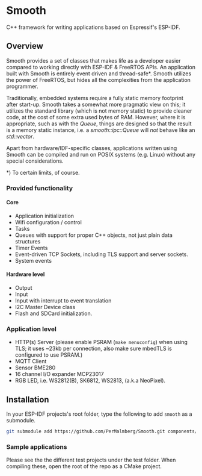 # Smooth
C++ framework for writing applications based on Espressif's ESP-IDF.

## Overview

Smooth provides a set of classes that makes life as a developer easier compared to working directly with ESP-IDF & FreeRTOS APIs.
An application built with Smooth is entirely event driven and thread-safe*. Smooth utilizes the power of FreeRTOS, but hides all the complexities from the application programmer.

Traditionally, embedded systems require a fully static memory footprint after start-up. Smooth takes
a somewhat more pragmatic view on this; it utilizes the standard library (which is not memory static) to provide cleaner code,
at the cost of some extra used bytes of RAM. However, where it is appropriate, such as with the *Queue*, things are designed so
that the result is a memory static instance, i.e. a *smooth::ipc::Queue* will _not_ behave like an *std::vector*.  

Apart from hardware/IDF-specific classes, applications written using Smooth can be compiled and run on POSIX systems (e.g. Linux)
without any special considerations. 

*) To certain limits, of course.

### Provided functionality

#### Core
- Application initialization
- Wifi configuration / control
- Tasks
- Queues with support for proper C++ objects, not just plain data structures
- Timer Events
- Event-driven TCP Sockets, including TLS support and server sockets.
- System events

#### Hardware level

- Output
- Input
- Input with interrupt to event translation
- I2C Master Device class
- Flash and SDCard initialization.

### Application level

- HTTP(s) Server (please enable PSRAM (`make menuconfig`) when using TLS; it uses ~23kb per connection, also make sure mbedTLS is configured to use PSRAM.)
- MQTT Client
- Sensor BME280
- 16 channel I/O expander MCP23017
- RGB LED, i.e. WS2812(B), SK6812, WS2813, (a.k.a NeoPixel). 


## Installation

In your ESP-IDF projects's root folder, type the following to add `smooth` as a submodule.

```Bash
git submodule add https://github.com/PerMalmberg/Smooth.git components/smooth
```

### Sample applications

Please see the the different test projects under the test folder. When compiling these, open the
root of the repo as a CMake project.

